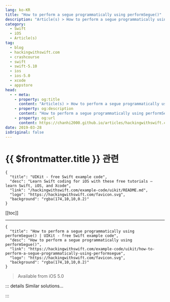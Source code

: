 ```yaml
---
lang: ko-KR
title: "How to perform a segue programmatically using performSegue()"
description: "Article(s) > How to perform a segue programmatically using performSegue()"
category:
  - Swift
  - iOS
  - Article(s)
tag: 
  - blog
  - hackingwithswift.com
  - crashcourse
  - swift
  - swift-5.10
  - ios
  - ios-5.0
  - xcode
  - appstore
head:
  - - meta:
    - property: og:title
      content: "Article(s) > How to perform a segue programmatically using performSegue()"
    - property: og:description
      content: "How to perform a segue programmatically using performSegue()"
    - property: og:url
      content: https://chanhi2000.github.io/articles/hackingwithswift.com/example-code/uikit/how-to-perform-a-segue-programmatically-using-performsegue.html
date: 2019-03-28
isOriginal: false
---
```


# {{ $frontmatter.title }} 관련

```component VPCard
{
  "title": "UIKit - free Swift example code",
  "desc": "Learn Swift coding for iOS with these free tutorials – learn Swift, iOS, and Xcode",
  "link": "/hackingwithswift.com/example-code/uikit/README.md",
  "logo": "https://hackingwithswift.com/favicon.svg",
  "background": "rgba(174,10,10,0.2)"
}
```

[[toc]]

---

```component VPCard
{
  "title": "How to perform a segue programmatically using performSegue() | UIKit - free Swift example code",
  "desc": "How to perform a segue programmatically using performSegue()",
  "link": "https://hackingwithswift.com/example-code/uikit/how-to-perform-a-segue-programmatically-using-performsegue",
  "logo": "https://hackingwithswift.com/favicon.svg",
  "background": "rgba(174,10,10,0.2)"
}
```

> Available from iOS 5.0

<!-- TODO: 작성 -->

<!--
Segues are a visual way to connect various components on your storyboard, but sometimes it’s important to be able to trigger them programmatically as well as after a user interaction.

Fortunately, it only takes two steps. First, select a segue in your storyboard, then go to the attributes inspector and give it a name such as “showDetail”.

Now head to your Swift code, to the place where you want to trigger the segue you just named. The method you need to call is `performSegue()`, which exists on all view controllers: pass it a segue identifier as well as whatever object you want to send along, and you’re done:

```swift
performSegue(withIdentifier: "showDetail", sender: nil)
```

Technically the `sender` parameter is whatever triggered the segue, but you can put whatever you want in there.

-->

::: details Similar solutions…

<!--
/example-code/uikit/what-is-a-segue">What is a segue? 
/quick-start/swiftui/how-to-hide-and-show-the-sidebar-programmatically">How to hide and show the sidebar programmatically 
/example-code/system/how-to-run-code-after-a-delay-using-asyncafter-and-perform">How to run code after a delay using asyncAfter() and perform() 
/example-code/system/how-to-cancel-a-delayed-perform-call">How to cancel a delayed perform() call 
/example-code/naturallanguage/how-to-perform-sentiment-analysis-on-a-string-using-nltagger">How to perform sentiment analysis on a string using NLTagger</a>
-->

:::

